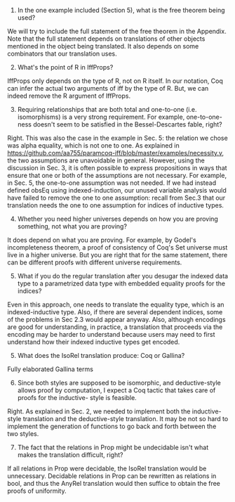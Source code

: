 1. In the one example included (Section 5), what is the free theorem being used?

We will try to include the full statement of the free theorem in the Appendix. Note that the full statement depends on translations of other objects mentioned in the object being translated. It also depends
on some combinators that our translation uses.

2. What's the point of R in IffProps?

IffProps only depends on the type of R, not on R itself. In our notation, Coq can infer the actual two arguments of iff by the type of R. But, we can indeed remove the R argument of IffProps.

3. Requiring relationships that are both total and one-to-one (i.e. isomorphisms) is a very strong requirement. For example, one-to-one-ness doesn't seem to be satisfied in the Bessel-Descartes fable, right?

Right. This was also the case in the example in Sec. 5: the relation we chose was alpha equality, which is not one to one.
As explained in https://github.com/aa755/paramcoq-iff/blob/master/examples/necessity.v, the two assumptions are unavoidable in general. 
However, using the discussion in Sec. 3, it is often possible to express propositions in ways that ensure that one or both of the assumptions are not necessary. 
For example, in Sec. 5, the one-to-one assumption was not needed. If we had instead defined obsEq using indexed-induction, our unused variable analysis would have failed to remove the one to one assumption: recall from Sec.3 that our translation needs the one to one assumption for indices of inductive types.

4. Whether you need higher universes depends on how you are proving something, not what you are proving?

It does depend on what you are proving. For example, by Godel's incompleteness theorem, a proof of consistency of Coq's Set universe must live in a higher universe. But you are right that for the same statement, there can be different proofs with different universe requirements.


5. What  if you do the regular translation after you desugar the indexed data type to a parametrized data type with embedded equality proofs for the indices?

Even in this approach, one needs to translate the equality type, which is an indexed-inductive type. Also, if there are several dependent indices, some of the problems in Sec 2.3 would appear anyway.
Also, although encodings are good for understanding, in practice, a translation that proceeds via the encoding may be harder to understand because users may need to first understand how their indexed inductive types get encoded.

5. What does the IsoRel translation produce: Coq or Gallina? 

Fully elaborated Gallina terms

6.  Since both styles are supposed to be isomorphic, and deductive-style allows proof by computation, I expect a Coq tactic that takes care of proofs for the inductive- style is feasible.

Right. As explained in Sec. 2, we needed to implement both the inductive-style translation and the deductive-style translation.
It may be not so hard to implement the generation of functions to go back and forth between the two styles.


7.  The fact that the relations in Prop might be undecidable isn't what makes the translation difficult, right?

If all relations in Prop were decidable, the IsoRel translation would be unnecessary.
Decidable relations in Prop can be rewritten as relations in bool, and thus the AnyRel translation would then suffice to obtain the free proofs of uniformity.



